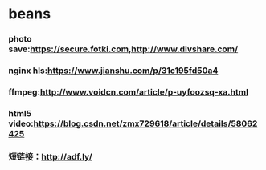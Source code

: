 # beans

### photo save:https://secure.fotki.com,http://www.divshare.com/

### nginx hls:https://www.jianshu.com/p/31c195fd50a4
### ffmpeg:http://www.voidcn.com/article/p-uyfoozsq-xa.html
### html5 video:https://blog.csdn.net/zmx729618/article/details/58062425
### 短链接：http://adf.ly/
